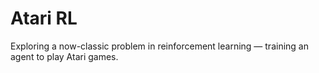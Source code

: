 # Atari RL
Exploring a now-classic problem in reinforcement learning — training an agent to play Atari games.
